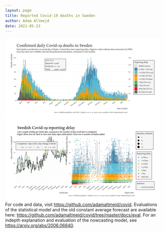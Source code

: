 ```yaml
---
layout: page
title: Reported Covid-19 deaths in Sweden
author: Adam Altmejd
date: 2021-05-23
---
```


![Graph of Swedish Covid-19 deaths with reporting delay.](deaths_lag_sweden_2021-05-23.png "Swedish Covid-19 deaths.")
![Graph of Swedish Covid-19 reporting delay in daily deaths.](lag_trend_sweden_2021-05-23.png "Trend in Swedish Covid-19 mortality reporting delay.")
For code and data, visit <https://github.com/adamaltmejd/covid>.
Evaluations of the statistical model and the old constant average forecast are available here: <https://github.com/adamaltmejd/covid/tree/master/docs/eval>.
For an indepth explanation and evaluation of the nowcasting model, see <https://arxiv.org/abs/2006.06840>.
